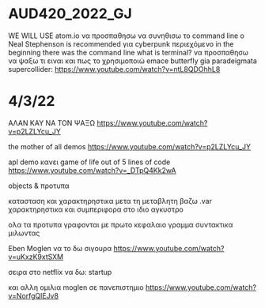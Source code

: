 # AUD420_2022_GJ
WE WILL USE atom.io
να προσπαθησω να συνηθισω το command line 
o Neal Stephenson is recommended για cyberpunk περιεχόμενο
in the beginning there was the command line
what is terminal? να προσπαθησω να ψαξω τι ειναι και πως το χρησιμοποιώ
emace butterfly
gia paradeigmata supercollider: https://www.youtube.com/watch?v=ntL8QDOhhL8

# 4/3/22
ΑΛΑΝ ΚAY ΝΑ ΤΟΝ ΨΑΞΩ https://www.youtube.com/watch?v=p2LZLYcu_JY

the mother of all demos https://www.youtube.com/watch?v=p2LZLYcu_JY

apl demo κανει game of life out of 5 lines of code https://www.youtube.com/watch?v=_DTpQ4Kk2wA

objects & προτυπα

κατασταση και χαρακτηρηστικα
μετα τη μεταβλητη βαζω .var
χαρακτηρηστικα και συμπεριφορα στο ιδιο αγκυστρο

ολα τα προτυπα γραφονται με πρωτο κεφαλαιο γραμμα συντακτικα μιλωντας 

Eben Moglen να το δω σιγουρα https://www.youtube.com/watch?v=uKxzK9xtSXM

σειρα στο netflix να δω: startup

και αλλη ομιλια moglen σε πανεπιστημιο https://www.youtube.com/watch?v=NorfgQlEJv8

